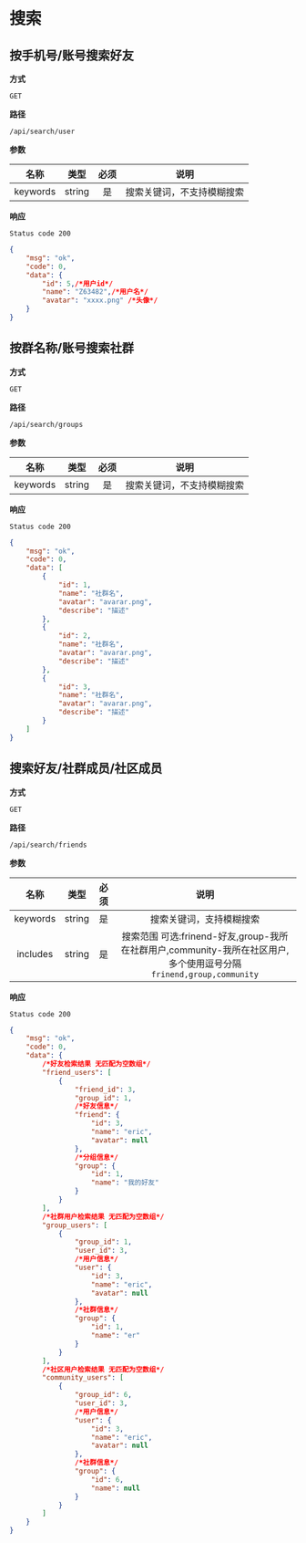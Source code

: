 # 搜索

## 按手机号/账号搜索好友

**方式**

`GET`

**路径**

`/api/search/user`

**参数**

|  名称  |  类型  | 必须 | 说明 |
| :----: | :----: | :--: | :----: |
| keywords | string |  是  | 搜索关键词，不支持模糊搜索 |

**响应**

`Status code 200`

```json
{
    "msg": "ok",
    "code": 0,
    "data": {
        "id": 5,/*用户id*/
        "name": "Z63482",/*用户名*/
        "avatar": "xxxx.png" /*头像*/
    }
}
```

## 按群名称/账号搜索社群

**方式**

`GET`

**路径**

`/api/search/groups`

**参数**

|  名称  |  类型  | 必须 | 说明 |
| :----: | :----: | :--: | :----: |
| keywords | string |  是  | 搜索关键词，不支持模糊搜索 |

**响应**

`Status code 200`

```json
{
    "msg": "ok",
    "code": 0,
    "data": [
        {
            "id": 1,
            "name": "社群名",
            "avatar": "avarar.png",
            "describe": "描述"
        },
        {
            "id": 2,
            "name": "社群名",
            "avatar": "avarar.png",
            "describe": "描述"
        },
        {
            "id": 3,
            "name": "社群名",
            "avatar": "avarar.png",
            "describe": "描述"
        }
    ]
}
```

## 搜索好友/社群成员/社区成员

**方式**

`GET`

**路径**

`/api/search/friends`

**参数**

|  名称  |  类型  | 必须 | 说明 |
| :----: | :----: | :--: | :----: |
| keywords | string |  是  | 搜索关键词，支持模糊搜索 |
| includes | string |  是  | 搜索范围 可选:frinend-好友,group-我所在社群用户,community-我所在社区用户,多个使用逗号分隔 `frinend,group,community` |

**响应**

`Status code 200`

```json
{
    "msg": "ok",
    "code": 0,
    "data": {
        /*好友检索结果 无匹配为空数组*/
        "friend_users": [
            {
                "friend_id": 3,
                "group_id": 1,
                /*好友信息*/
                "friend": {
                    "id": 3,
                    "name": "eric",
                    "avatar": null
                },
                /*分组信息*/
                "group": {
                    "id": 1,
                    "name": "我的好友"
                }
            }
        ],
        /*社群用户检索结果 无匹配为空数组*/
        "group_users": [
            {
                "group_id": 1,
                "user_id": 3,
                /*用户信息*/
                "user": {
                    "id": 3,
                    "name": "eric",
                    "avatar": null
                },
                /*社群信息*/
                "group": {
                    "id": 1,
                    "name": "er"
                }
            }
        ],
        /*社区用户检索结果 无匹配为空数组*/
        "community_users": [
            {
                "group_id": 6,
                "user_id": 3,
                /*用户信息*/
                "user": {
                    "id": 3,
                    "name": "eric",
                    "avatar": null
                },
                /*社群信息*/
                "group": {
                    "id": 6,
                    "name": null
                }
            }
        ]
    }
}
```
